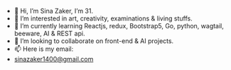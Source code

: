 - 👋 Hi, I’m Sina Zaker, I’m 31.
- 👀 I’m interested in art, creativity, examinations & living stuffs.
- 🌱 I’m currently learning Reactjs, redux, Bootstrap5, Go, python, wagtail, beeware, AI & REST api.
- 💞️ I’m looking to collaborate on front-end & AI projects.
- 📫 Here is my email:
- sinazaker1400@gmail.com

<!---
sinazaker1400/sinazaker1400 is a ✨ special ✨ repository because its `README.md` (this file) appears on your GitHub profile.
You can click the Preview link to take a look at your changes.
--->
